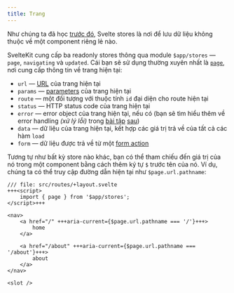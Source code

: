 ```yaml
---
title: Trang
---
```


Như chúng ta đã học [trước đó](writable-stores), Svelte stores là nơi để lưu dữ liệu không thuộc về một component riêng lẻ nào.

SvelteKit cung cấp ba readonly stores thông qua module `$app/stores` — `page`, `navigating` và `updated`. Cái bạn sẽ sử dụng thường xuyên nhất là [`page`](https://kit.svelte.dev/docs/types#public-types-page), nơi cung cấp thông tin về trang hiện tại:

* `url` — [URL](https://developer.mozilla.org/en-US/docs/Web/API/URL) của trang hiện tại
* `params` — [parameters](params) của trang hiện tại
* `route` — một đối tượng với thuộc tính `id` đại diện cho route hiện tại
* `status` — HTTP status code của trang hiện tại
* `error` — error object của trang hiện tại, nếu có (bạn sẽ tìm hiểu thêm về error handling _(xử lý lỗi)_ trong [bài tập](handleerror) [sau](error-basics))
* `data` —  dữ liệu của trang hiện tại, kết hợp các giá trị trả về của tất cả các hàm `load`
* `form` — dữ liệu được trả về từ một [form action](the-form-element)

Tương tự như bất kỳ store nào khác, bạn có thể tham chiếu đến giá trị của nó trong một component bằng cách thêm ký tự `$` trước tên của nó. Ví dụ, chúng ta có thể truy cập đường dẫn hiện tại như `$page.url.pathname`:

```svelte
/// file: src/routes/+layout.svelte
+++<script>
	import { page } from '$app/stores';
</script>+++

<nav>
	<a href="/" +++aria-current={$page.url.pathname === '/'}+++>
		home
	</a>

	<a href="/about" +++aria-current={$page.url.pathname === '/about'}+++>
		about
	</a>
</nav>

<slot />
```
